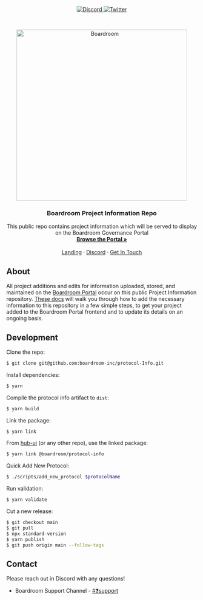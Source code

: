 <p align="center">
  <a href="https://discord.gg/CEZ8WfuK8s">
    <img src="https://img.shields.io/badge/Discord-Join-7289da?style=for-the-badge&logo=discord&logoColor=white" alt="Discord" />
  </a>

  <a href="https://twitter.com/boardroom_info">
    <img src="https://img.shields.io/badge/Twitter-Follow-1da1f2?style=for-the-badge&logo=twitter&logoColor=white" alt="Twitter" />
  </a>
</p>

<br />
<p align="center">
  <a href="http://app.boardroom.info/">
    <img src="https://i.ibb.co/PFcchnQ/boardroom.png" alt="Boardroom" width="450" />
  </a>

  <h3 align="center">Boardroom Project Information Repo</h3>

  <p align="center">
    This public repo contains project information which will be served to display on the Boardroom Governance Portal
    <br />
    <a href="http://app.boardroom.info/"><strong>Browse the Portal »</strong></a>
    <br />
    <br />
    <a href="http://boardroom.info/">Landing</a>
    ·
    <a href="https://discord.com/invite/tgrTFg9">Discord</a>
    ·
    <a href="https://www.boardroom.info/contact">Get In Touch</a>
  </p>
</p>

## About

All project additions and edits for information uploaded, stored, and maintained on the [Boardroom Portal](https://app.boardroom.info) occur on this public Project Information repository. [These docs](https://docs.boardroom.info/boardroom-portal-1/adding-your-project/protocol-information) will walk you through how to add the necessary information to this repository in a few simple steps, to get your project added to the Boardroom Portal frontend and to update its details on an ongoing basis.

## Development

Clone the repo:

```sh
$ git clone git@github.com:boardroom-inc/protocol-Info.git
```

Install dependencies:

```sh
$ yarn
```

Compile the protocol info artifact to `dist`:

```sh
$ yarn build
```

Link the package:

```sh
$ yarn link
```

From [hub-ui](https://github.com/boardroom-inc/hub-ui) (or any other repo), use the linked package:

```sh
$ yarn link @boardroom/protocol-info
```

Quick Add New Protocol:
```sh
$ ./scripts/add_new_protocol $protocolName
```

Run validation:

```sh
$ yarn validate
```

Cut a new release:

```sh
$ git checkout main
$ git pull
$ npx standard-version
$ yarn publish
$ git push origin main --follow-tags
```

## Contact

Please reach out in Discord with any questions! 
* Boardroom Support Channel - [#❓support](https://discord.gg/CEZ8WfuK8s)
